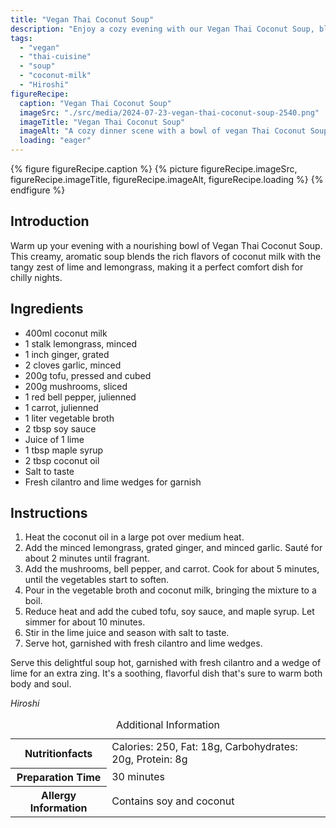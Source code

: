 ```yaml
---
title: "Vegan Thai Coconut Soup"
description: "Enjoy a cozy evening with our Vegan Thai Coconut Soup, blending aromatic lemongrass and creamy coconut for a delightful comfort dish."
tags:
  - "vegan"
  - "thai-cuisine"
  - "soup"
  - "coconut-milk"
  - "Hiroshi"
figureRecipe: 
  caption: "Vegan Thai Coconut Soup"
  imageSrc: "./src/media/2024-07-23-vegan-thai-coconut-soup-2540.png"
  imageTitle: "Vegan Thai Coconut Soup"
  imageAlt: "A cozy dinner scene with a bowl of vegan Thai Coconut Soup in a ceramic bowl, featuring mushrooms, red bell pepper, tofu, cilantro, and a lime wedge on a wooden table with a spoon and napkin, under warm lighting."
  loading: "eager"
---
```


{% figure figureRecipe.caption %}
{% picture figureRecipe.imageSrc, figureRecipe.imageTitle, figureRecipe.imageAlt, figureRecipe.loading %}
{% endfigure %}

## Introduction

Warm up your evening with a nourishing bowl of Vegan Thai Coconut Soup. This creamy, aromatic soup blends the rich flavors of coconut milk with the tangy zest of lime and lemongrass, making it a perfect comfort dish for chilly nights.

## Ingredients

- 400ml coconut milk
- 1 stalk lemongrass, minced
- 1 inch ginger, grated
- 2 cloves garlic, minced
- 200g tofu, pressed and cubed
- 200g mushrooms, sliced
- 1 red bell pepper, julienned
- 1 carrot, julienned
- 1 liter vegetable broth
- 2 tbsp soy sauce
- Juice of 1 lime
- 1 tbsp maple syrup
- 2 tbsp coconut oil
- Salt to taste
- Fresh cilantro and lime wedges for garnish

## Instructions

1. Heat the coconut oil in a large pot over medium heat.
2. Add the minced lemongrass, grated ginger, and minced garlic. Sauté for about 2 minutes until fragrant.
3. Add the mushrooms, bell pepper, and carrot. Cook for about 5 minutes, until the vegetables start to soften.
4. Pour in the vegetable broth and coconut milk, bringing the mixture to a boil.
5. Reduce heat and add the cubed tofu, soy sauce, and maple syrup. Let simmer for about 10 minutes.
6. Stir in the lime juice and season with salt to taste.
7. Serve hot, garnished with fresh cilantro and lime wedges.

Serve this delightful soup hot, garnished with fresh cilantro and a wedge of lime for an extra zing. It's a soothing, flavorful dish that's sure to warm both body and soul.

*Hiroshi*

<table><caption class='sr-only'>Additional Information</caption><tr><th>Nutritionfacts</th><td>Calories: 250, Fat: 18g, Carbohydrates: 20g, Protein: 8g&nbsp;</td></tr><tr><th>Preparation Time</th><td>30 minutes&nbsp;</td></tr><tr><th>Allergy Information</th><td>Contains soy and coconut&nbsp;</td></tr></table>

